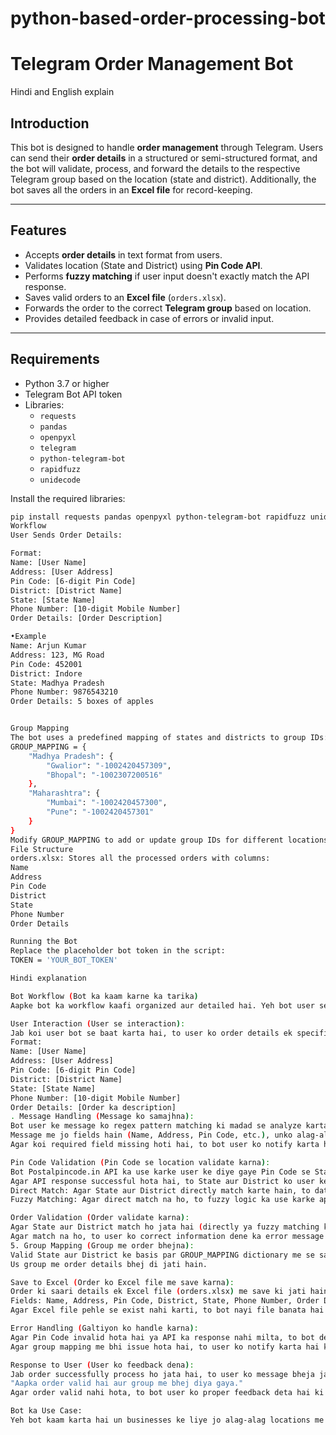 # python-based-order-processing-bot
# Telegram Order Management Bot

Hindi and English explain 

## Introduction
This bot is designed to handle **order management** through Telegram. Users can send their **order details** in a structured or semi-structured format, and the bot will validate, process, and forward the details to the respective Telegram group based on the location (state and district). Additionally, the bot saves all the orders in an **Excel file** for record-keeping.

---

## Features
- Accepts **order details** in text format from users.
- Validates location (State and District) using **Pin Code API**.
- Performs **fuzzy matching** if user input doesn't exactly match the API response.
- Saves valid orders to an **Excel file** (`orders.xlsx`).
- Forwards the order to the correct **Telegram group** based on location.
- Provides detailed feedback in case of errors or invalid input.

---

## Requirements
- Python 3.7 or higher
- Telegram Bot API token
- Libraries:
  - `requests`
  - `pandas`
  - `openpyxl`
  - `telegram`
  - `python-telegram-bot`
  - `rapidfuzz`
  - `unidecode`

Install the required libraries:
```bash
pip install requests pandas openpyxl python-telegram-bot rapidfuzz unidecode
Workflow
User Sends Order Details:

Format:
Name: [User Name]  
Address: [User Address]  
Pin Code: [6-digit Pin Code]  
District: [District Name]  
State: [State Name]  
Phone Number: [10-digit Mobile Number]  
Order Details: [Order Description]

•Example 
Name: Arjun Kumar  
Address: 123, MG Road  
Pin Code: 452001  
District: Indore  
State: Madhya Pradesh  
Phone Number: 9876543210  
Order Details: 5 boxes of apples


Group Mapping
The bot uses a predefined mapping of states and districts to group IDs:
GROUP_MAPPING = {
    "Madhya Pradesh": {
        "Gwalior": "-1002420457309",
        "Bhopal": "-1002307200516"
    },
    "Maharashtra": {
        "Mumbai": "-1002420457300",
        "Pune": "-1002420457301"
    }
}
Modify GROUP_MAPPING to add or update group IDs for different locations.
File Structure
orders.xlsx: Stores all the processed orders with columns:
Name
Address
Pin Code
District
State
Phone Number
Order Details

Running the Bot
Replace the placeholder bot token in the script: 
TOKEN = 'YOUR_BOT_TOKEN'

Hindi explanation 

Bot Workflow (Bot ka kaam karne ka tarika)
Aapke bot ka workflow kaafi organized aur detailed hai. Yeh bot user se order details leta hai, unko validate karta hai, aur details ko Excel file me save karke sahi Telegram group me bhejta hai. Neeche poora workflow step-by-step Hindi me samjhaya gaya hai:

User Interaction (User se interaction):
Jab koi user bot se baat karta hai, to user ko order details ek specific format me bhejni hoti hai.
Format:
Name: [User Name]  
Address: [User Address]  
Pin Code: [6-digit Pin Code]  
District: [District Name]  
State: [State Name]  
Phone Number: [10-digit Mobile Number]  
Order Details: [Order ka description]  
. Message Handling (Message ko samajhna):
Bot user ke message ko regex pattern matching ki madad se analyze karta hai.
Message me jo fields hain (Name, Address, Pin Code, etc.), unko alag-alag extract kiya jata hai.
Agar koi required field missing hoti hai, to bot user ko notify karta hai ki details incomplete hain.

Pin Code Validation (Pin Code se location validate karna):
Bot Postalpincode.in API ka use karke user ke diye gaye Pin Code se State aur District ki information leta hai.
Agar API response successful hota hai, to State aur District ko user ke diye gaye data ke saath compare kiya jata hai:
Direct Match: Agar State aur District directly match karte hain, to data ko validate karte hain.
Fuzzy Matching: Agar direct match na ho, to fuzzy logic ka use karke approximate match check kiya jata hai.. 

Order Validation (Order validate karna):
Agar State aur District match ho jata hai (directly ya fuzzy matching ke through), to order ko valid mana jata hai.
Agar match na ho, to user ko correct information dene ka error message bheja jata hai.
5. Group Mapping (Group me order bhejna):
Valid State aur District ke basis par GROUP_MAPPING dictionary me se sahi Telegram group ka ID nikala jata hai.
Us group me order details bhej di jati hain.

Save to Excel (Order ko Excel file me save karna):
Order ki saari details ek Excel file (orders.xlsx) me save ki jati hain:
Fields: Name, Address, Pin Code, District, State, Phone Number, Order Details.
Agar Excel file pehle se exist nahi karti, to bot nayi file banata hai aur order details add karta hai.

Error Handling (Galtiyon ko handle karna):
Agar Pin Code invalid hota hai ya API ka response nahi milta, to bot default group mapping ke basis par order bhejne ki koshish karta hai.
Agar group mapping me bhi issue hota hai, to user ko notify karta hai ki unka district valid nahi hai.

Response to User (User ko feedback dena):
Jab order successfully process ho jata hai, to user ko message bheja jata hai:
"Aapka order valid hai aur group me bhej diya gaya."
Agar order valid nahi hota, to bot user ko proper feedback deta hai ki kya galti hui aur kaise sahi karein.

Bot ka Use Case:
Yeh bot kaam karta hai un businesses ke liye jo alag-alag locations me orders receive karte hain aur unhe alag groups me distribute karte hain (based on State aur District).

